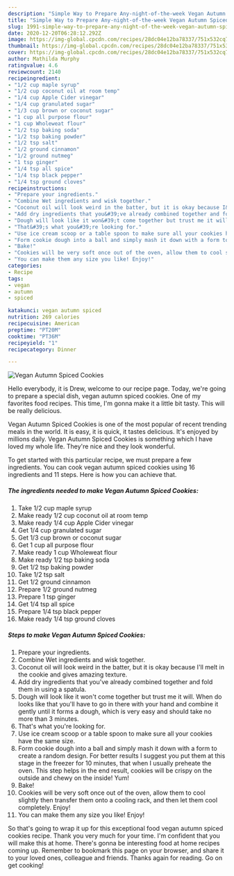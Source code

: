 ```yaml
---
description: "Simple Way to Prepare Any-night-of-the-week Vegan Autumn Spiced Cookies"
title: "Simple Way to Prepare Any-night-of-the-week Vegan Autumn Spiced Cookies"
slug: 1991-simple-way-to-prepare-any-night-of-the-week-vegan-autumn-spiced-cookies
date: 2020-12-20T06:28:12.292Z
image: https://img-global.cpcdn.com/recipes/28dc04e12ba78337/751x532cq70/vegan-autumn-spiced-cookies-recipe-main-photo.jpg
thumbnail: https://img-global.cpcdn.com/recipes/28dc04e12ba78337/751x532cq70/vegan-autumn-spiced-cookies-recipe-main-photo.jpg
cover: https://img-global.cpcdn.com/recipes/28dc04e12ba78337/751x532cq70/vegan-autumn-spiced-cookies-recipe-main-photo.jpg
author: Mathilda Murphy
ratingvalue: 4.6
reviewcount: 2140
recipeingredient:
- "1/2 cup maple syrup"
- "1/2 cup coconut oil at room temp"
- "1/4 cup Apple Cider vinegar"
- "1/4 cup granulated sugar"
- "1/3 cup brown or coconut sugar"
- "1 cup all purpose flour"
- "1 cup Wholeweat flour"
- "1/2 tsp baking soda"
- "1/2 tsp baking powder"
- "1/2 tsp salt"
- "1/2 ground cinnamon"
- "1/2 ground nutmeg"
- "1 tsp ginger"
- "1/4 tsp all spice"
- "1/4 tsp black pepper"
- "1/4 tsp ground cloves"
recipeinstructions:
- "Prepare your ingredients."
- "Combine Wet ingredients and wisk together."
- "Coconut oil will look weird in the batter, but it is okay because I&#39;ll melt in the cookie and gives amazing texture."
- "Add dry ingredients that you&#39;ve already combined together and fold them in using a spatula."
- "Dough will look like it won&#39;t come together but trust me it will. When do looks like that you&#39;ll have to go in there with your hand and combine it gently until it forms a dough, which is very easy and should take no more than 3 minutes."
- "That&#39;s what you&#39;re looking for."
- "Use ice cream scoop or a table spoon to make sure all your cookies have the same size."
- "Form cookie dough into a ball and simply mash it down with a form to create a random design. For better results I suggest you put them at this stage in the freezer for 10 minutes, that when I usually preheate the oven. This step helps in the end result, cookies will be crispy on the outside and chewy on the inside! Yum!"
- "Bake!"
- "Cookies will be very soft once out of the oven, allow them to cool slightly then transfer them onto a cooling rack, and then let them cool completely. Enjoy!"
- "You can make them any size you like! Enjoy!"
categories:
- Recipe
tags:
- vegan
- autumn
- spiced

katakunci: vegan autumn spiced 
nutrition: 269 calories
recipecuisine: American
preptime: "PT20M"
cooktime: "PT36M"
recipeyield: "1"
recipecategory: Dinner

---
```



![Vegan Autumn Spiced Cookies](https://img-global.cpcdn.com/recipes/28dc04e12ba78337/751x532cq70/vegan-autumn-spiced-cookies-recipe-main-photo.jpg)

Hello everybody, it is Drew, welcome to our recipe page. Today, we're going to prepare a special dish, vegan autumn spiced cookies. One of my favorites food recipes. This time, I'm gonna make it a little bit tasty. This will be really delicious.

Vegan Autumn Spiced Cookies is one of the most popular of recent trending meals in the world. It is easy, it is quick, it tastes delicious. It's enjoyed by millions daily. Vegan Autumn Spiced Cookies is something which I have loved my whole life. They're nice and they look wonderful.




To get started with this particular recipe, we must prepare a few ingredients. You can cook vegan autumn spiced cookies using 16 ingredients and 11 steps. Here is how you can achieve that.

<!--inarticleads1-->

##### The ingredients needed to make Vegan Autumn Spiced Cookies:

1. Take 1/2 cup maple syrup
1. Make ready 1/2 cup coconut oil at room temp
1. Make ready 1/4 cup Apple Cider vinegar
1. Get 1/4 cup granulated sugar
1. Get 1/3 cup brown or coconut sugar
1. Get 1 cup all purpose flour
1. Make ready 1 cup Wholeweat flour
1. Make ready 1/2 tsp baking soda
1. Get 1/2 tsp baking powder
1. Take 1/2 tsp salt
1. Get 1/2 ground cinnamon
1. Prepare 1/2 ground nutmeg
1. Prepare 1 tsp ginger
1. Get 1/4 tsp all spice
1. Prepare 1/4 tsp black pepper
1. Make ready 1/4 tsp ground cloves




<!--inarticleads2-->

##### Steps to make Vegan Autumn Spiced Cookies:

1. Prepare your ingredients.
1. Combine Wet ingredients and wisk together.
1. Coconut oil will look weird in the batter, but it is okay because I&#39;ll melt in the cookie and gives amazing texture.
1. Add dry ingredients that you&#39;ve already combined together and fold them in using a spatula.
1. Dough will look like it won&#39;t come together but trust me it will. When do looks like that you&#39;ll have to go in there with your hand and combine it gently until it forms a dough, which is very easy and should take no more than 3 minutes.
1. That&#39;s what you&#39;re looking for.
1. Use ice cream scoop or a table spoon to make sure all your cookies have the same size.
1. Form cookie dough into a ball and simply mash it down with a form to create a random design. For better results I suggest you put them at this stage in the freezer for 10 minutes, that when I usually preheate the oven. This step helps in the end result, cookies will be crispy on the outside and chewy on the inside! Yum!
1. Bake!
1. Cookies will be very soft once out of the oven, allow them to cool slightly then transfer them onto a cooling rack, and then let them cool completely. Enjoy!
1. You can make them any size you like! Enjoy!




So that's going to wrap it up for this exceptional food vegan autumn spiced cookies recipe. Thank you very much for your time. I'm confident that you will make this at home. There's gonna be interesting food at home recipes coming up. Remember to bookmark this page on your browser, and share it to your loved ones, colleague and friends. Thanks again for reading. Go on get cooking!
